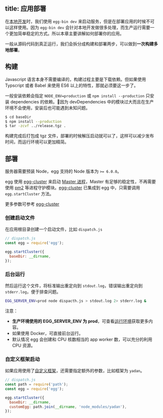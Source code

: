 title: 应用部署
---

在[本地开发](./development.md)时，我们使用 `egg-bin dev` 来启动服务，但是在部署应用的时候不可以这样使用。因为 `egg-bin dev` 会针对本地开发做很多处理，而生产运行需要一个更加简单稳定的方式。所以本章主要讲解如何部署你的应用。

一般从源码代码到真正运行，我们会拆分成构建和部署两步，可以做到**一次构建多地部署**。

## 构建

Javascript 语言本身不需要编译的，构建过程主要是下载依赖。但如果使用 Typscript 或者 Babel 来使用 ES6 以上的特性，那就必须要这一步了。

一般安装依赖会指定 `NODE_ENV=production` 或 `npm install --production` 只安装 dependencies 的依赖。因为 devDependencies 中的模块过大而且在生产环境不会使用，安装后也可能遇到未知问题。

```bash
$ cd baseDir
$ npm install --production
$ tar -zcvf ../release.tgz .
```

构建完成后打包成 tgz 文件，部署的时候解压启动就可以了，这样可以减少发布时间，而运行环境可以更加精简。

## 部署

服务器需要预装 Node，egg 支持的 Node 版本为 `>= 6.0.0`。

egg 使用 [egg-cluster] 来启动 [Master 进程](./cluster-and-ipc.md#master)，Master 有足够的稳定性，不再需要使用 [pm2] 等进程守护模块。[egg-cluster] 已集成到 egg 中，只需要调用 `egg.startCluster` 方法。

更多参数可参考 [egg-cluster](https://github.com/eggjs/egg-cluster#options)

### 创建启动文件

在应用根目录创建一个启动文件，比如 `dispatch.js`

```js
// dispatch.js
const egg = require('egg');

egg.startCluster({
  baseDir: __dirname,
});
```

### 后台运行

然后运行这个文件，将标准输出重定向到 `stdout.log`，错误输出重定向到 `stderr.log`，便于排查问题。

```bash
EGG_SERVER_ENV=prod node dispacth.js > stdout.log 2> stderr.log &
```

注意：

- **生产环境使用的 EGG_SERVER_ENV 为 prod**，可查看[运行环境](./basics/env.md)获取更多内容。
- 如果使用 Docker，可直接前台运行。
- 默认情况 egg 会创建和 CPU 核数相当的 app worker 数，可以充分的利用 CPU 资源。

### 自定义框架启动

如果应用使用了[自定义框架](./advanced/framework.md)，还需要指定额外的参数，比如框架为 `yadan`。

```js
// dispatch.js
const path = require('path');
const egg = require('egg');

egg.startCluster({
  baseDir: __dirname,
  customEgg: path.join(__dirname, 'node_modules/yadan'),
});
```

[egg-cluster]: https://github.com/eggjs/egg-cluster
[pm2]: https://github.com/Unitech/pm2
